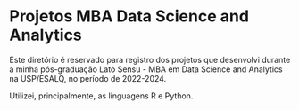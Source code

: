 # Projetos MBA Data Science and Analytics

Este diretório é reservado para registro dos projetos que desenvolvi durante a minha pós-graduação Lato Sensu - MBA em Data Science and Analytics na USP/ESALQ, no período de 2022-2024.

Utilizei, principalmente, as linguagens R e Python.


